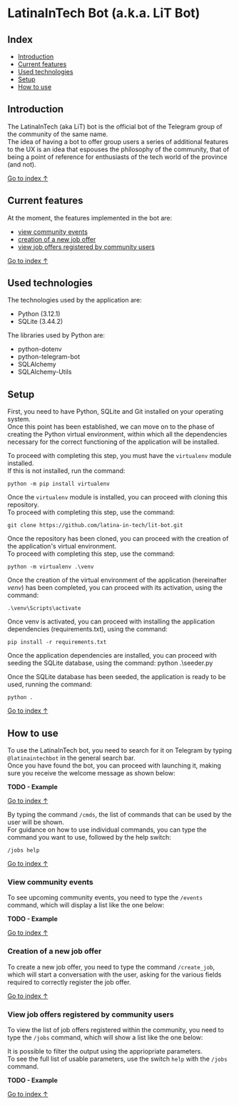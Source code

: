 # LatinaInTech Bot (a.k.a. LiT Bot)

## Index
- [Introduction](#introduction)
- [Current features](#current-features)
- [Used technologies](#used-technologies)
- [Setup](#setup)
- [How to use](#how-to-use)

## Introduction
The LatinaInTech (aka LiT) bot is the official bot of the Telegram group of the community of the same name.<br>
The idea of having a bot to offer group users a series of additional features to the UX is an idea that espouses the philosophy of the community, that of being a point of reference for enthusiasts of the tech world of the province (and not).

[Go to index ↑](#index)

## Current features
At the moment, the features implemented in the bot are:
- [view community events](#view-community-events)
- [creation of a new job offer](#creation-of-a-new-job-offer)
- [view job offers registered by community users](#view-job-offers-registered-by-community-users)

[Go to index ↑](#index)

## Used technologies
The technologies used by the application are:
- Python (3.12.1)
- SQLite (3.44.2)

The libraries used by Python are:
- python-dotenv
- python-telegram-bot
- SQLAlchemy
- SQLAlchemy-Utils

## Setup
First, you need to have Python, SQLite and Git installed on your operating system.<br>
Once this point has been established, we can move on to the phase of creating the Python virtual environment, within which all the dependencies necessary for the correct functioning of the application will be installed.

To proceed with completing this step, you must have the `virtualenv` module installed.<br>
If this is not installed, run the command:

```console
python -m pip install virtualenv
```

Once the `virtualenv` module is installed, you can proceed with cloning this repository.<br>
To proceed with completing this step, use the command:

```console
git clone https://github.com/latina-in-tech/lit-bot.git
```

Once the repository has been cloned, you can proceed with the creation of the application's virtual environment.<br>
To proceed with completing this step, use the command:

```console
python -m virtualenv .\venv
```

Once the creation of the virtual environment of the application (hereinafter _venv_) has been completed, you can proceed with its activation, using the command:

```console
.\venv\Scripts\activate
```

Once venv is activated, you can proceed with installing the application dependencies (requirements.txt), using the command:

```console
pip install -r requirements.txt
```

Once the application dependencies are installed, you can proceed with seeding the SQLite database, using the command:
python .\seeder.py

Once the SQLite database has been seeded, the application is ready to be used, running the command:

```console
python .
```

[Go to index ↑](#index)

## How to use

To use the LatinaInTech bot, you need to search for it on Telegram by typing `@latinaintechbot` in the general search bar.<br>
Once you have found the bot, you can proceed with launching it, making sure you receive the welcome message as shown below:

**TODO - Example**

[Go to index ↑](#index)

By typing the command `/cmds`, the list of commands that can be used by the user will be shown.<br>
For guidance on how to use individual commands, you can type the command you want to use, followed by the help switch:

```console
/jobs help
```

[Go to index ↑](#index)

### View community events
To see upcoming community events, you need to type the `/events` command, which will display a list like the one below:

**TODO - Example**

[Go to index ↑](#index)

### Creation of a new job offer
To create a new job offer, you need to type the command `/create_job`, which will start a conversation with the user, asking for the various fields required to correctly register the job offer.

[Go to index ↑](#index)

### View job offers registered by community users
To view the list of job offers registered within the community, you need to type the `/jobs` command, which will show a list like the one below:

It is possible to filter the output using the appriopriate parameters.<br>
To see the full list of usable parameters, use the switch `help` with the `/jobs` command.

**TODO - Example**

[Go to index ↑](#index)
